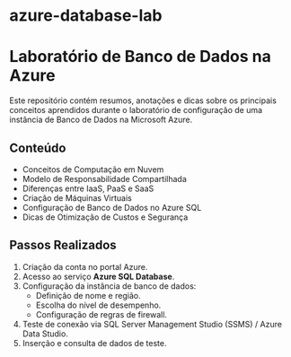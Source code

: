 # azure-database-lab

# Laboratório de Banco de Dados na Azure 

Este repositório contém resumos, anotações e dicas sobre os principais conceitos aprendidos durante o laboratório de configuração de uma instância de Banco de Dados na Microsoft Azure.

## Conteúdo
- Conceitos de Computação em Nuvem
- Modelo de Responsabilidade Compartilhada
- Diferenças entre IaaS, PaaS e SaaS
- Criação de Máquinas Virtuais
- Configuração de Banco de Dados no Azure SQL
- Dicas de Otimização de Custos e Segurança

## Passos Realizados
1. Criação da conta no portal Azure.
2. Acesso ao serviço **Azure SQL Database**.
3. Configuração da instância de banco de dados:
   - Definição de nome e região.
   - Escolha do nível de desempenho.
   - Configuração de regras de firewall.
4. Teste de conexão via SQL Server Management Studio (SSMS) / Azure Data Studio.
5. Inserção e consulta de dados de teste.


